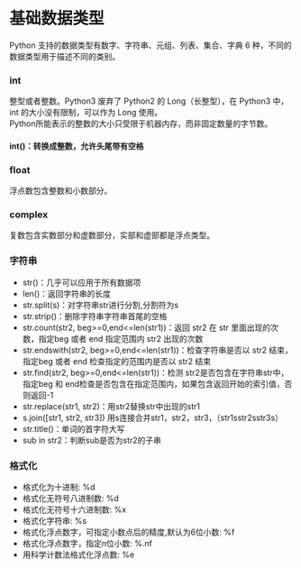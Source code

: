 # 基础数据类型
Python 支持的数据类型有数字、字符串、元组、列表、集合、字典 6 种，不同的数据类型用于描述不同的类别。

### int
整型或者整数。Python3 废弃了 Python2 的 Long（长整型），在 Python3 中，int 的大小没有限制，可以作为 Long 使用。  
Python所能表示的整数的大小只受限于机器内存，而非固定数量的字节数。
#### int()：转换成整数，允许头尾带有空格

### float
浮点数包含整数和小数部分。


### complex
复数包含实数部分和虚数部分，实部和虚部都是浮点类型。


### 字符串
* str()：几乎可以应用于所有数据项
* len()：返回字符串的长度
* str.split(s)：对字符串str进行分割,分割符为s
* str.strip()：删除字符串字符串首尾的空格
* str.count(str2, beg>=0,end<=len(str1))：返回 str2 在 str 里面出现的次数，指定beg 或者 end 指定范围内 str2 出现的次数
* str.endswith(str2, beg>=0,end<=len(str1))：检查字符串是否以 str2 结束，指定beg 或者 end 检查指定的范围内是否以 str2 结束
* str.find(str2, beg>=0,end<=len(str1))：检测 str2是否包含在字符串str中，指定beg 和 end检查是否包含在指定范围内，如果包含返回开始的索引值，否则返回-1
* str.replace(str1, str2)：用str2替换str中出现的str1
* s.join([str1, str2, str3]) 用s连接合并str1，str2，str3，（str1sstr2sstr3s）
* str.title()：单词的首字符大写
* sub in str2：判断sub是否为str2的子串


### 格式化
* 格式化为十进制: %d
* 格式化无符号八进制数: %d
* 格式化无符号十六进制数: %x
* 格式化字符串: %s
* 格式化浮点数字，可指定小数点后的精度,默认为6位小数: %f
* 格式化浮点数字，指定n位小数: %.nf
* 用科学计数法格式化浮点数: %e












